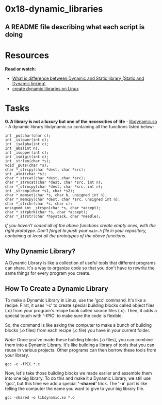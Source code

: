 # 0x18-dynamic_libraries

## A README file describing what each script is doing

# Resources
__Read or watch:__

 * [What is difference between Dynamic and Static library (Static and Dynamic linking)](https://www.youtube.com/watch?v=eW5he5uFBNM)
 * [create dynamic libraries on Linux](https://www.google.com/#q=linux+create+dynamic+library)

# Tasks

__0. A library is not a luxury but one of the necessities of life__ - [libdynamic.so](./libdynamic.so) - A dynamic library libdynamic.so containing all the functions listed below:
```
int _putchar(char c);
int _islower(int c);
int _isalpha(int c);
int _abs(int n);
int _isupper(int c);
int _isdigit(int c);
int _strlen(char *s);
void _puts(char *s);
char *_strcpy(char *dest, char *src);
int _atoi(char *s);
char *_strcat(char *dest, char *src);
char *_strncat(char *dest, char *src, int n);
char *_strncpy(char *dest, char *src, int n);
int _strcmp(char *s1, char *s2);
char *_memset(char *s, char b, unsigned int n);
char *_memcpy(char *dest, char *src, unsigned int n);
char *_strchr(char *s, char c);
unsigned int _strspn(char *s, char *accept);
char *_strpbrk(char *s, char *accept);
char *_strstr(char *haystack, char *needle);
```
_If you haven’t coded all of the above functions create empty ones, with the right prototype.
Don’t forget to push your ```main.h``` file in your repository, containing at least all the prototypes of the above functions._

## Why Dynamic Library?
A Dynamic Library is like a collection of useful tools that different programs can share. It's a way to organize code so that you don't have to rewrite the same things for every program you create.

## How To Create a Dynamic Library
To make a Dynamic Library in Linux, use the 'gcc' command. It's like a recipe. First, it uses '-c' to create special building blocks called object files (.o) from your program's recipe book called source files (.c). Then, it adds a special touch with '-fPIC' to make sure the code is flexible.

So, the command is like asking the computer to make a bunch of building blocks (.o files) from each recipe (.c file) you have in your current folder.

*Note:* Once you've made these building blocks (.o files), you can combine them into a Dynamic Library. It's like building a library of tools that you can reuse in various projects. Other programs can then borrow these tools from your library.

```
gcc -c -fPIC *.c
```
Now, let's take those building blocks we made earlier and assemble them into one big library. To do this and make it a Dynamic Library, we still use 'gcc', but this time we add a special **'-shared'** trick. The **'-o'** part is like telling the computer the name you want to give to your big library file.

```
gcc -shared -o libdynamic.so *.o
```
